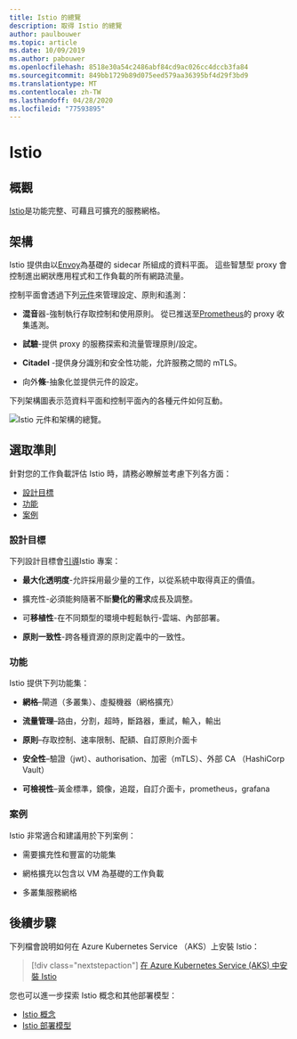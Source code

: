 ```yaml
---
title: Istio 的總覽
description: 取得 Istio 的總覽
author: paulbouwer
ms.topic: article
ms.date: 10/09/2019
ms.author: pabouwer
ms.openlocfilehash: 8518e30a54c2486abf84cd9ac026cc4dccb3fa84
ms.sourcegitcommit: 849bb1729b89d075eed579aa36395bf4d29f3bd9
ms.translationtype: MT
ms.contentlocale: zh-TW
ms.lasthandoff: 04/28/2020
ms.locfileid: "77593895"
---
```

# <a name="istio"></a>Istio

## <a name="overview"></a>概觀

[Istio][istio]是功能完整、可藉且可擴充的服務網格。

## <a name="architecture"></a>架構

Istio 提供由以[Envoy][envoy-proxy]為基礎的 sidecar 所組成的資料平面。 這些智慧型 proxy 會控制進出網狀應用程式和工作負載的所有網路流量。

控制平面會透過下列[元件][what-is-istio]來管理設定、原則和遙測：

- **混音**器-強制執行存取控制和使用原則。 從已推送至[Prometheus][prometheus]的 proxy 收集遙測。

- **試驗**-提供 proxy 的服務探索和流量管理原則/設定。

- **Citadel** -提供身分識別和安全性功能，允許服務之間的 mTLS。

- 向外**條**-抽象化並提供元件的設定。

下列架構圖表示范資料平面和控制平面內的各種元件如何互動。


![Istio 元件和架構的總覽。](media/servicemesh/istio/about-architecture.png)


## <a name="selection-criteria"></a>選取準則

針對您的工作負載評估 Istio 時，請務必瞭解並考慮下列各方面：

- [設計目標](#design-goals)
- [功能](#capabilities)
- [案例](#scenarios)


### <a name="design-goals"></a>設計目標

下列設計目標會[引導][design-goals]Istio 專案：

- **最大化透明度**-允許採用最少量的工作，以從系統中取得真正的價值。

- 擴充性-必須能夠隨著不斷**變化的需求**成長及調整。

- 可**移植性**-在不同類型的環境中輕鬆執行-雲端、內部部署。

- **原則一致性**-跨各種資源的原則定義中的一致性。


### <a name="capabilities"></a>功能

Istio 提供下列功能集：

- **網格**–閘道（多叢集）、虛擬機器（網格擴充）

- **流量管理**–路由，分割，超時，斷路器，重試，輸入，輸出

- **原則**–存取控制、速率限制、配額、自訂原則介面卡

- **安全性**–驗證（jwt）、authorisation、加密（mTLS）、外部 CA （HashiCorp Vault）

- **可檢視性**–黃金標準，鏡像，追蹤，自訂介面卡，prometheus，grafana

### <a name="scenarios"></a>案例

Istio 非常適合和建議用於下列案例：

- 需要擴充性和豐富的功能集

- 網格擴充以包含以 VM 為基礎的工作負載

- 多叢集服務網格

## <a name="next-steps"></a>後續步驟

下列檔會說明如何在 Azure Kubernetes Service （AKS）上安裝 Istio：

> [!div class="nextstepaction"]
> [在 Azure Kubernetes Service (AKS) 中安裝 Istio][istio-install]

您也可以進一步探索 Istio 概念和其他部署模型：

- [Istio 概念][what-is-istio]
- [Istio 部署模型][deployment-models]

<!-- LINKS - external -->
[istio]: https://istio.io
[what-is-istio]: https://istio.io/docs/concepts/what-is-istio/
[design-goals]: https://istio.io/docs/concepts/what-is-istio/#design-goals
[deployment-models]: https://istio.io/docs/concepts/deployment-models/

[envoy-proxy]: https://www.envoyproxy.io/
[grafana]: https://grafana.com/
[prometheus]: https://prometheus.io/

<!-- LINKS - internal -->
[istio-install]: ./servicemesh-istio-install.md
